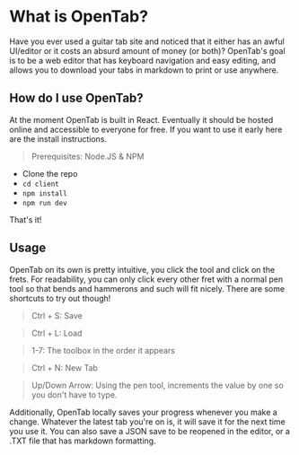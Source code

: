 # What is OpenTab?
Have you ever used a guitar tab site and noticed that it either has an awful UI/editor or it costs an absurd amount of money (or both)? OpenTab's goal is to be a web editor that has keyboard navigation and easy editing, and allows you to download your tabs in markdown to print or use anywhere.

## How do I use OpenTab?

At the moment OpenTab is built in React. Eventually it should be hosted online and accessible to everyone for free. If you want to use it early here are the install instructions.

> Prerequisites:
> Node.JS & NPM

- Clone the repo
- ```cd client```
- ```npm install```
- ```npm run dev```

That's it!


## Usage

OpenTab on its own is pretty intuitive, you click the tool and click on the frets. For readability, you can only click every other fret with a normal pen tool so that bends and hammerons and such will fit nicely.
There are some shortcuts to try out though!

> Ctrl + S: Save

> Ctrl + L: Load

> 1-7: The toolbox in the order it appears

> Ctrl + N: New Tab

> Up/Down Arrow: Using the pen tool, increments the value by one so you don't have to type.

Additionally, OpenTab locally saves your progress whenever you make a change. Whatever the latest tab you're on is, it will save it for the next time you use it. You can also save a JSON save to be reopened in the editor, or a .TXT file that has markdown formatting.
